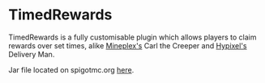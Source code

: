 # TimedRewards

TimedRewards is a fully customisable plugin which allows players to claim rewards over set times, alike [Mineplex's](http://mineplex.com/) Carl the Creeper and [Hypixel's](https://hypixel.net/threads/special-delivery-the-delivery-man-has-come.311298/) Delivery Man.

Jar file located on spigotmc.org [here](https://www.spigotmc.org/resources/timed-rewards.34008/).
